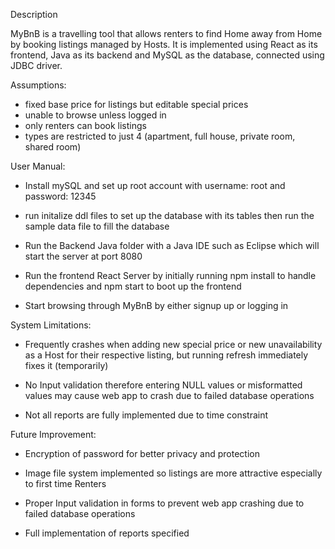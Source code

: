 Description

MyBnB is a travelling tool that allows renters to find Home away from Home by booking listings managed by Hosts.
It is implemented using React as its frontend, Java as its backend and MySQL as the database, connected using JDBC driver.


Assumptions:
- fixed base price for listings but editable special prices
- unable to browse unless logged in
- only renters can book listings
- types are restricted to just 4 (apartment, full house, private room, shared room)


User Manual:

- Install mySQL and set up root account with username: root and password: 12345

- run initalize ddl files to set up the database with its tables then run the sample data file to fill the database

- Run the Backend Java folder with a Java IDE such as Eclipse which will start the server at port 8080

- Run the frontend React Server by initially running npm install to handle dependencies and npm start to boot up the frontend

- Start browsing through MyBnB by either signup up or logging in


System Limitations:

- Frequently crashes when adding new special price or new unavailability as a Host for their respective listing, but running refresh immediately fixes it (temporarily)

- No Input validation therefore entering NULL values or misformatted values may cause web app to crash due to failed database operations

- Not all reports are fully implemented due to time constraint



Future Improvement:

- Encryption of password for better privacy and protection

- Image file system implemented so listings are more attractive especially to first time Renters

- Proper Input validation in forms to prevent web app crashing due to failed database operations

- Full implementation of reports specified
